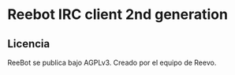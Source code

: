 # Reebot IRC client 2nd generation

## Licencia

ReeBot se publica bajo AGPLv3. Creado por el equipo de Reevo.
